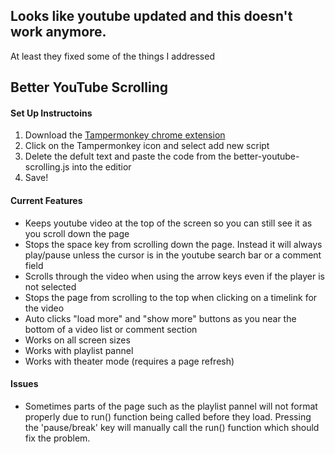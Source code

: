 ## Looks like youtube updated and this doesn't work anymore.
At least they fixed some of the things I addressed

## Better YouTube Scrolling

#### Set Up Instructoins
1. Download the [Tampermonkey chrome extension](https://chrome.google.com/webstore/detail/tampermonkey/dhdgffkkebhmkfjojejmpbldmpobfkfo)
2. Click on the Tampermonkey icon and select add new script
3. Delete the defult text and paste the code from the better-youtube-scrolling.js into the editior
4. Save!

#### Current Features
* Keeps youtube video at the top of the screen so you can still see it as you scroll down the page
* Stops the space key from scrolling down the page. Instead it will always play/pause unless the cursor is in the youtube search bar or a comment field
* Scrolls through the video when using the arrow keys even if the player is not selected
* Stops the page from scrolling to the top when clicking on a timelink for the video
* Auto clicks "load more" and "show more" buttons as you near the bottom of a video list or comment section
* Works on all screen sizes
* Works with playlist pannel
* Works with theater mode (requires a page refresh)

#### Issues
* Sometimes parts of the page such as the playlist pannel will not format properly due to run() function being called before they load. Pressing the 'pause/break' key will manually call the run() function which should fix the problem. 
